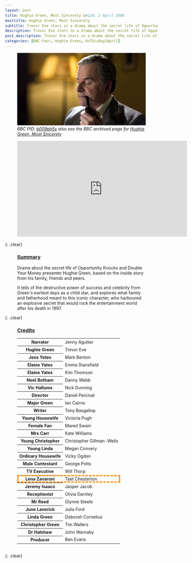 ```yaml
---
layout: post
title: Hughie Green, Most Sincerely &#124; 2 April 2008
maintitle: Hughie Green, Most Sincerely
subtitle: Trevor Eve stars in a drama about the secret life of Opportunity Knocks and Double Your Money presenter Hughie Green, based on the inside story from his family, friends and peers.
description: Trevor Eve stars in a drama about the secret life of Opportunity Knocks and Double Your Money presenter Hughie Green, based on the inside story from his family, friends and peers.
post_description: Trevor Eve stars in a drama about the secret life of Opportunity Knocks and Double Your Money presenter Hughie Green, based on the inside story from his family, friends and peers.
categories: [BBC-Four, Hughie-Green, OnThisDay2April]
---
```


<figure class="fig1">
<a href="/assets/images/BBC-PIDs/1920xn/p01gct1y.jpg"><img src="/assets/images/BBC-PIDs/1920xn/p01gct1y.jpg" class="full-width zoom-in" /></a>
<cite>BBC PID: <a class="external-link" href="https://www.bbc.co.uk/programmes/b009ph5x">b009ph5x</a> also see the BBC archived page for <a class="external-link" href="https://www.bbc.co.uk/drama/hughiegreenmostsincerely/">Hughie Green, Most Sincerely</a></cite>
</figure>

<figure class="fig2">
<div class="responsive-video"><iframe width="560" height="315" src="https://www.youtube.com/embed/QF0DGpECsJA" title="YouTube video player" frameborder="0" allow="accelerometer; autoplay; clipboard-write; encrypted-media; gyroscope; picture-in-picture; web-share" allowfullscreen></iframe></div>
</figure>


{: .clear}

<figure class="fig3">
<h3 id="summary"><a href="#summary">Summary</a></h3>
<p>Drama about the secret life of Opportunity Knocks and Double Your Money presenter Hughie Green, based on the inside story from his family, friends and peers.</p>
<p> It tells of the destructive power of success and celebrity from Green's earliest days as a child star, and explores what family and fatherhood meant to this iconic character, who harboured an explosive secret that would rock the entertainment world after his death in 1997.</p>
</figure>

{: .clear}

<figure class="fig3">
<figcaption>
<h3 id="credits"><a href="#credits">Credits</a></h3>
<table>
<tr><th>Narrator</th><td>Jenny Agutter</td></tr>
<tr><th>Hughie Green</th><td>Trevor Eve</td></tr>
<tr><th>Jess Yates</th><td>Mark Benton</td></tr>
<tr><th>Elaine Yates</th><td>Emma Stansfield</td></tr>
<tr><th>Elaine Yates</th><td>Kim Thomson</td></tr>
<tr><th>Noel Botham</th><td>Danny Webb</td></tr>
<tr><th>Vic Hallums</th><td>Nick Dunning</td></tr>
<tr><th>Director</th><td>Daniel Percival</td></tr>
<tr><th>Major Green</th><td>Ian Cairns</td></tr>
<tr><th>Writer</th><td>Tony Basgallop</td></tr>
<tr><th>Young Housewife</th><td>Victoria Pugh</td></tr>
<tr><th>Female Fan</th><td>Mared Swain</td></tr>
<tr><th>Mrs Carr</th><td>Kate Williams</td></tr>
<tr><th>Young Christopher</th><td>Christopher Gillman-Wells</td></tr>
<tr><th>Young Linda</th><td>Megan Convery</td></tr>
<tr><th>Ordinary Housewife</th><td>Vicky Ogden</td></tr>
<tr><th>Male Contestant</th><td>George Potts</td></tr>
<tr><th>TV Executive</th><td>Will Thorp</td></tr>
<tr style="outline: 4px dashed darkorange; outline-offset: -4px;"><th>Lena Zavaroni</th><td>Taet Chesterton</td></tr>
<tr><th>Jeremy Isaacs</th><td>Jasper Jacob</td></tr>
<tr><th>Receptionist</th><td>Olivia Darnley</td></tr>
<tr><th>Mr Reed</th><td>Glynne Steele</td></tr>
<tr><th>June Laverick</th><td>Julia Ford</td></tr>
<tr><th>Linda Green</th><td>Deborah Cornelius</td></tr>
<tr><th>Christopher Green</th><td>Tim Wallers</td></tr>
<tr><th>Dr Halshaw</th><td>John Warnaby</td></tr>
<tr><th>Producer</th><td>Ben Evans</td></tr>
</table>
</figcaption>
</figure>

<br />{: .clear}
